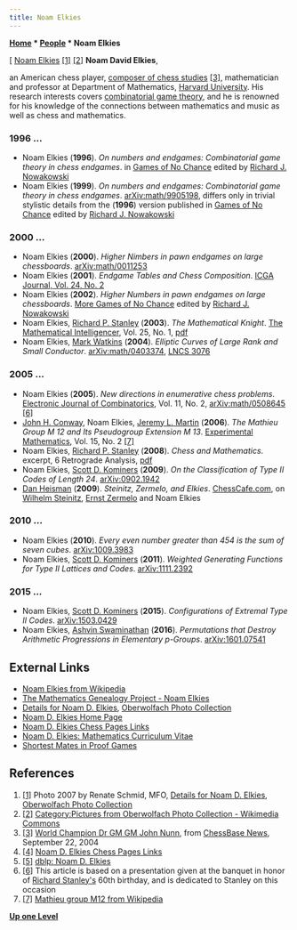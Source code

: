 ```yaml
---
title: Noam Elkies
---
```

**[Home](Home "Home") \* [People](People "People") \* Noam Elkies**



[ [Noam Elkies](https://en.wikipedia.org/wiki/Noam_Elkies) <a id="cite-note-1" href="#cite-ref-1">[1]</a> <a id="cite-note-2" href="#cite-ref-2">[2]</a>
**Noam David Elkies**,  

an American chess player, [composer of chess studies](Chess_Problems,_Compositions_and_Studies "Chess Problems, Compositions and Studies") <a id="cite-note-3" href="#cite-ref-3">[3]</a>, mathematician and professor at Department of Mathematics, [Harvard University](Harvard_University "Harvard University"). His research interests covers [combinatorial game theory](https://en.wikipedia.org/wiki/Combinatorial_game_theory), and he is renowned for his knowledge of the connections between mathematics and music as well as chess and mathematics. 



### 1996 ...


* Noam Elkies (**1996**). *On numbers and endgames: Combinatorial game theory in chess endgames*. in [Games of No Chance](http://library.msri.org/books/Book29/index.html) edited by [Richard J. Nowakowski](Richard_J._Nowakowski "Richard J. Nowakowski")
* Noam Elkies (**1999**). *On numbers and endgames: Combinatorial game theory in chess endgames*. [arXiv:math/9905198](https://arxiv.org/abs/math/9905198), differs only in trivial stylistic details from the (**1996**) version published in [Games of No Chance](http://library.msri.org/books/Book29/index.html) edited by [Richard J. Nowakowski](Richard_J._Nowakowski "Richard J. Nowakowski")


### 2000 ...


* Noam Elkies (**2000**). *Higher Nimbers in pawn endgames on large chessboards*. [arXiv:math/0011253](https://arxiv.org/abs/math/0011253)
* Noam Elkies (**2001**). *Endgame Tables and Chess Composition*. [ICGA Journal, Vol. 24, No. 2](ICGA_Journal#24_2 "ICGA Journal")
* Noam Elkies (**2002**). *Higher Numbers in pawn endgames on large chessboards*. [More Games of No Chance](http://library.msri.org/books/Book42/) edited by [Richard J. Nowakowski](Richard_J._Nowakowski "Richard J. Nowakowski")
* Noam Elkies, [Richard P. Stanley](Mathematician#RPStanley "Mathematician") (**2003**). *The Mathematical Knight*. [The Mathematical Intelligencer](https://en.wikipedia.org/wiki/The_Mathematical_Intelligencer), Vol. 25, No. 1, [pdf](http://www.math.harvard.edu/%7Eelkies/knight.pdf)
* Noam Elkies, [Mark Watkins](Mark_Watkins "Mark Watkins") (**2004**). *Elliptic Curves of Large Rank and Small Conductor*. [arXiv:math/0403374](http://arxiv.org/abs/math/0403374), [LNCS 3076](http://www.springer.com/mathematics/numbers/book/978-3-540-22156-2)


### 2005 ...


* Noam Elkies (**2005**). *New directions in enumerative chess problems*. [Electronic Journal of Combinatorics](https://en.wikipedia.org/wiki/Electronic_Journal_of_Combinatorics), Vol. 11, No. 2, [arXiv:math/0508645](https://arxiv.org/abs/math/0508645) <a id="cite-note-6" href="#cite-ref-6">[6]</a>
* [John H. Conway](John_H._Conway "John H. Conway"), Noam Elkies, [Jeremy L. Martin](http://www.math.ku.edu/~jmartin/) (**2006**). *The Mathieu Group M 12 and Its Pseudogroup Extension M 13*. [Experimental Mathematics](https://en.wikipedia.org/wiki/Experimental_Mathematics_%28journal%29), Vol. 15, No. 2 <a id="cite-note-7" href="#cite-ref-7">[7]</a>
* Noam Elkies, [Richard P. Stanley](Mathematician#RPStanley "Mathematician") (**2008**). *Chess and Mathematics*. excerpt, 6 Retrograde Analysis, [pdf](http://www-math.mit.edu/%7Erstan/chess/spg.pdf)
* Noam Elkies, [Scott D. Kominers](https://dblp.uni-trier.de/pers/hd/k/Kominers:Scott_Duke) (**2009**). *On the Classification of Type II Codes of Length 24*. [arXiv:0902.1942](https://arxiv.org/abs/0902.1942)
* [Dan Heisman](Dan_Heisman "Dan Heisman") (**2009**). *Steinitz, Zermelo, and Elkies*. [ChessCafe.com](https://en.wikipedia.org/wiki/ChessCafe.com), on [Wilhelm Steinitz](https://en.wikipedia.org/wiki/Wilhelm_Steinitz), [Ernst Zermelo](Ernst_Zermelo "Ernst Zermelo") and Noam Elkies


### 2010 ...


* Noam Elkies (**2010**). *Every even number greater than 454 is the sum of seven cubes*. [arXiv:1009.3983](https://arxiv.org/abs/1009.3983)
* Noam Elkies, [Scott D. Kominers](https://dblp.uni-trier.de/pers/hd/k/Kominers:Scott_Duke) (**2011**). *Weighted Generating Functions for Type II Lattices and Codes*. [arXiv:1111.2392](https://arxiv.org/abs/1111.2392)


### 2015 ...


* Noam Elkies, [Scott D. Kominers](https://dblp.uni-trier.de/pers/hd/k/Kominers:Scott_Duke) (**2015**). *Configurations of Extremal Type II Codes*. [arXiv:1503.0429](https://arxiv.org/abs/1503.04297)
* Noam Elkies, [Ashvin Swaminathan](https://dblp.uni-trier.de/pers/hd/s/Swaminathan:Ashvin_A=) (**2016**). *Permutations that Destroy Arithmetic Progressions in Elementary p-Groups*. [arXiv:1601.07541](https://arxiv.org/abs/1601.07541)


## External Links


* [Noam Elkies from Wikipedia](https://en.wikipedia.org/wiki/Noam_Elkies)
* [The Mathematics Genealogy Project - Noam Elkies](http://genealogy.math.ndsu.nodak.edu/id.php?id=22514)
* [Details for Noam D. Elkies](http://owpdb.mfo.de/person_detail?id=8109), [Oberwolfach Photo Collection](https://en.wikipedia.org/wiki/Mathematical_Research_Institute_of_Oberwolfach)
* [Noam D. Elkies Home Page](http://www.math.harvard.edu/%7Eelkies/)
* [Noam D. Elkies Chess Pages Links](http://www.math.harvard.edu/%7Eelkies/chess.html)
* [Noam D. Elkies: Mathematics Curriculum Vitae](http://www.math.harvard.edu/~elkies/math_cv.html)
* [Shortest Mates in Proof Games](http://www.janko.at/Retros/Records/ShortestMate/Type2/index.htm)


## References


1. <a id="cite-ref-1" href="#cite-note-1">[1]</a> Photo 2007 by Renate Schmid, MFO, [Details for Noam D. Elkies](http://owpdb.mfo.de/person_detail?id=8109), [Oberwolfach Photo Collection](https://en.wikipedia.org/wiki/Mathematical_Research_Institute_of_Oberwolfach)
2. <a id="cite-ref-2" href="#cite-note-2">[2]</a> [Category:Pictures from Oberwolfach Photo Collection - Wikimedia Commons](http://commons.wikimedia.org/w/index.php?title=Category:Pictures_from_Oberwolfach_Photo_Collection&filefrom=Kohnen+winfried.jpg#mw-category-media)
3. <a id="cite-ref-3" href="#cite-note-3">[3]</a> [World Champion Dr GM GM John Nunn](http://www.chessbase.com/newsdetail.asp?newsid=1919), from [ChessBase News](ChessBase "ChessBase"), September 22, 2004
4. <a id="cite-ref-4" href="#cite-note-4">[4]</a> [Noam D. Elkies Chess Pages Links](http://www.math.harvard.edu/%7Eelkies/chess.html)
5. <a id="cite-ref-5" href="#cite-note-5">[5]</a> [dblp: Noam D. Elkies](http://www.informatik.uni-trier.de/~ley/pers/hd/e/Elkies:Noam_D=.html)
6. <a id="cite-ref-6" href="#cite-note-6">[6]</a> This article is based on a presentation given at the banquet in honor of [Richard Stanley's](Mathematician#RPStanley "Mathematician") 60th birthday, and is dedicated to Stanley on this occasion
7. <a id="cite-ref-7" href="#cite-note-7">[7]</a> [Mathieu group M12 from Wikipedia](https://en.wikipedia.org/wiki/Mathieu_group_M12)

**[Up one Level](People "People")**







 
